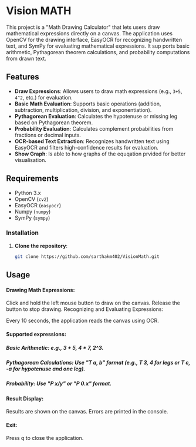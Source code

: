 # Vision MATH
    
This project is a "Math Drawing Calculator" that lets users draw mathematical expressions directly on a canvas. The application uses OpenCV for the drawing interface, EasyOCR for recognizing handwritten text, and SymPy for evaluating mathematical expressions. It sup ports basic arithmetic, Pythagorean theorem calculations, and probability computations from drawn text.
  
## Features

- **Draw Expressions**: Allows users to draw math expressions (e.g., `3+5`, `4^2`, etc.) for evaluation.
- **Basic Math Evaluation**: Supports basic operations (addition, subtraction, multiplication, division, and exponentiation).
- **Pythagorean Evaluation**: Calculates the hypotenuse or missing leg based on Pythagorean theorem.
- **Probability Evaluation**: Calculates complement probabilities from fractions or decimal inputs.
- **OCR-based Text Extraction**: Recognizes handwritten text using EasyOCR and filters high-confidence results for evaluation.
- **Show Graph**: Is able to how graphs of the equqation prvided for better visualisation.

## Requirements 

- Python 3.x
- OpenCV (`cv2`)
- EasyOCR (`easyocr`)
- Numpy (`numpy`)
- SymPy (`sympy`)

### Installation

1. **Clone the repository**:
   ```bash
   git clone https://github.com/sarthakm402/VisionMath.git
   

## Usage
#### Drawing Math Expressions:

Click and hold the left mouse button to draw on the canvas.
Release the button to stop drawing.
Recognizing and Evaluating Expressions:

Every 10 seconds, the application reads the canvas using OCR.
#### Supported expressions:
##### Basic Arithmetic: e.g., 3 + 5, 4 * 7, 2^3.
##### Pythagorean Calculations:  Use "T a, b" format (e.g., T 3, 4 for legs or T c, -a for hypotenuse and one leg).
##### Probability: Use "P x/y" or "P 0.x" format.
#### Result Display:

Results are shown on the canvas.
Errors are printed in the console.
#### Exit:

Press q to close the application.
